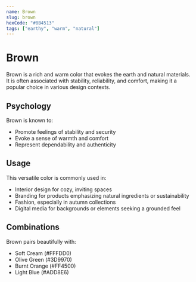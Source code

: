 ```yaml
---
name: Brown
slug: brown
hexCode: "#8B4513"
tags: ["earthy", "warm", "natural"]
---
```


# Brown

Brown is a rich and warm color that evokes the earth and natural materials. It is often associated with stability, reliability, and comfort, making it a popular choice in various design contexts.

## Psychology

Brown is known to:
- Promote feelings of stability and security
- Evoke a sense of warmth and comfort
- Represent dependability and authenticity

## Usage

This versatile color is commonly used in:
- Interior design for cozy, inviting spaces
- Branding for products emphasizing natural ingredients or sustainability
- Fashion, especially in autumn collections
- Digital media for backgrounds or elements seeking a grounded feel

## Combinations

Brown pairs beautifully with:
- Soft Cream (#FFFDD0)
- Olive Green (#3D9970)
- Burnt Orange (#FF4500)
- Light Blue (#ADD8E6)